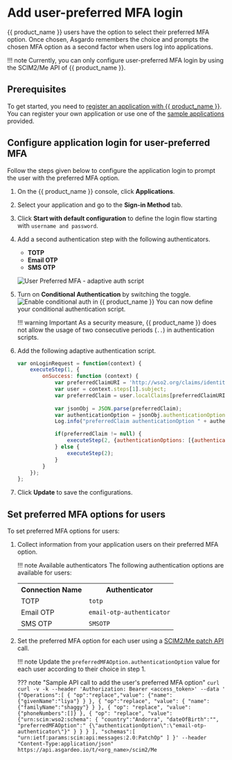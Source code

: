 # Add user-preferred MFA login

{{ product_name }} users have the option to select their preferred MFA option. Once chosen, Asgardo remembers the choice and prompts the chosen MFA option as a second factor when users log into applications.

!!! note
    Currently, you can only configure user-preferred MFA login by using the SCIM2/Me API of {{ product_name }}.

## Prerequisites
To get started, you need to [register an application with {{ product_name }}](../../applications/index.md). You can register your own application or use one of the [sample applications](../../get-started/try-samples/) provided.

## Configure application login for user-preferred MFA

Follow the steps given below to configure the application login to prompt the user with the preferred MFA option.

1. On the {{ product_name }} console, click **Applications**.
2. Select your application and go to the **Sign-in Method** tab.
3. Click **Start with default configuration** to define the login flow starting with `username and password`.
4. Add a second authentication step with the following authenticators.
    - **TOTP**
    - **Email OTP**
    - **SMS OTP**

    ![User Preferred MFA - adaptive auth script](../../../assets/img/guides/conditional-auth/user-preferred-mfa-option.png)

5. Turn on **Conditional Authentication** by switching the toggle.
    ![Enable conditional auth in {{ product_name }}](../../../assets/img/guides/conditional-auth/enable-conditional-auth.png)
    You can now define your conditional authentication script.

    !!! warning Important
            As a security measure, {{ product_name }} does not allow the usage of two consecutive periods (`..`) in authentication scripts.

6. Add the following adaptive authentication script.
    ```js
    var onLoginRequest = function(context) {
        executeStep(1, {
            onSuccess: function (context) {
                var preferredClaimURI = 'http://wso2.org/claims/identity/preferredMFAOption';
                var user = context.steps[1].subject;
                var preferredClaim = user.localClaims[preferredClaimURI];
                
                var jsonObj = JSON.parse(preferredClaim);
                var authenticationOption = jsonObj.authenticationOption;
                Log.info("preferredClaim authenticationOption " + authenticationOption);

                if(preferredClaim != null) {   
                    executeStep(2, {authenticationOptions: [{authenticator: authenticationOption}]}, {});
                } else {
                    executeStep(2);
                }
            }
        });  
    };
    ```

7. Click **Update** to save the configurations.

## Set preferred MFA options for users

To set preferred MFA options for users:

1. Collect information from your application users on their preferred MFA option.

    !!! note Available authenticators
        The following authentication options are available for users:
        <table>
            <tr>
                <th>Connection Name</th>
                <th>Authenticator</th>
            </tr>
            <tr>
                <td>TOTP</td>
                <td><code>totp</code></td>
            </tr>
            <tr>
                <td>Email OTP</td>
                <td><code>email-otp-authenticator</code></td>
            </tr>
            <tr>
                <td>SMS OTP</td>
                <td><code>SMSOTP</code></td>
            </tr>
        </table>

2. Set the preferred MFA option for each user using a [SCIM2/Me patch API](https://wso2.com/asgardeo/docs/apis/scim2/#/operations/patchUserMe) call.

    !!! note
        Update the `preferredMFAOption.authenticationOption` value for each user according to their choice in step 1.


    ??? note "Sample API call to add the user's preferred MFA option"
        ```curl
        curl -v -k --header
        'Authorization: Bearer <access_token>'
        --data '
            {"Operations":[
                {
                    "op":"replace","value":
                        {"name":
                            {"givenName":"liya"}
                        }
                },
                {
                    "op":"replace",
                    "value":
                    {
                        "name":
                        {"familyName":"shaggy"}
                    }
                },
                {
                    "op":
                        "replace",
                        "value":{"phoneNumbers":[]}
                },
                {
                    "op":
                    "replace",
                    "value":
                        {"urn:scim:wso2:schema":
                            {
                                "country":"Andorra",
                                "dateOfBirth":"",
                                "preferredMFAOption":"
                                    {\"authenticationOption\":\"email-otp-authenticator\"}"
                            }
                        }
                }
            ],
            "schemas":[
                "urn:ietf:params:scim:api:messages:2.0:PatchOp"
            ]
        }'
        --header "Content-Type:application/json" https://api.asgardeo.io/t/<org_name>/scim2/Me
        ```
